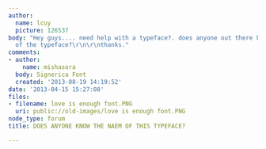 ```yaml
---
author:
  name: lcuy
  picture: 126537
body: "Hey guys.... need help with a typeface?. does anyone out there know the name
  of the typeface?\r\n\r\nthanks."
comments:
- author:
    name: mishasora
  body: Signerica Font
  created: '2013-08-19 14:19:52'
date: '2013-04-15 15:27:08'
files:
- filename: love is enough font.PNG
  uri: public://old-images/love is enough font.PNG
node_type: forum
title: DOES ANYONE KNOW THE NAEM OF THIS TYPEFACE?

---
```

